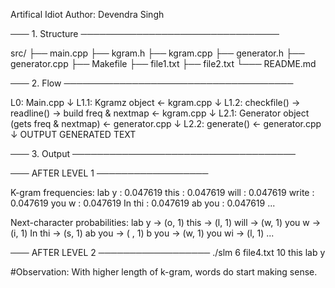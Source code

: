 Artifical Idiot 
Author: Devendra Singh 

─── 1. Structure ──────────────────────────────── 

src/
    ├── main.cpp
    ├── kgram.h
    ├── kgram.cpp
    ├── generator.h
    ├── generator.cpp
    ├── Makefile
    ├── file1.txt
    ├── file2.txt
    └─── README.md

─── 2. Flow ─────────────────────────────────────

L0:                          Main.cpp
                                 ↓
L1.1:              Kgramz object <- kgram.cpp
                                 ↓
L1.2:   checkfile() → readline() → build freq & nextmap <- kgram.cpp
                                 ↓
L2.1:     Generator object (gets freq & nextmap) <- generator.cpp
                                 ↓
L2.2:                generate() <- generator.cpp
                                 ↓
                        OUTPUT GENERATED TEXT

─── 3. Output ────────────────────────────────────

─── AFTER LEVEL 1 ──────────────────

K-gram frequencies:
 lab y : 0.047619
 this  : 0.047619
 will  : 0.047619
 write : 0.047619
 you w : 0.047619
In thi : 0.047619
ab you : 0.047619 ...

Next-character probabilities:
 lab y ->  (o, 1)
 this  ->  (l, 1)
 will  ->  (w, 1)
 you w ->  (i, 1)
In thi ->  (s, 1)
ab you ->  ( , 1)
b you  ->  (w, 1)
you wi ->  (l, 1) ...

─── AFTER LEVEL 2 ──────────────────
./slm 6 file4.txt 10
this lab y

#Observation: With higher length of k-gram, words do start making sense.
